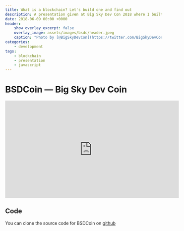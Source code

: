 ```yaml
---
title: What is a blockchain? Let's build one and find out
description: A presentation given at Big Sky Dev Con 2018 where I built a rudimental blockchain in JavaScript in order to illustrate the building blocks of a blockchain.
date: 2018-06-09 00:00 +0000
header:
    show_overlay_excerpt: false
    overlay_image: assets/images/bsdc/header.jpeg
    caption: "Photo by [@BigSkyDevCon](https://twitter.com/BigSkyDevCon/status/1005463822755217413/photo/1)"
categories:
    - development
tags:
    - blockchain
    - presentation
    - javascript
---
```


# BSDCoin — Big Sky Dev Coin

<iframe width="560" height="315" src="https://www.youtube-nocookie.com/embed/E7QAkRJMQ5c" frameborder="0" allow="accelerometer; autoplay; encrypted-media; gyroscope; picture-in-picture" allowfullscreen></iframe> 

## Code

You can clone the source code for BSDCoin on [github](https://github.com/theprivileges/BSDCoin)